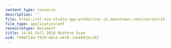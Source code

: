 ```yaml
---
content_type: resource
description: ''
file: https://ol-ocw-studio-app-production.s3.amazonaws.com/courses/14-01-principles-of-microeconomics-fall-2018/740071447970d4cea476c2e49d1bc393_MIT14_01F18_midterm.pdf
file_type: application/pdf
resourcetype: Document
title: 14.01 Fall 2018 Midterm Exam
uid: 74007144-7970-d4ce-a476-c2e49d1bc393
---
```

